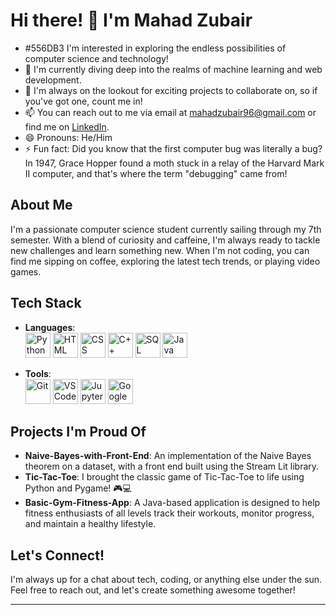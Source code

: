 # Hi there! 👋 I'm Mahad Zubair

- #556DB3 I'm interested in exploring the endless possibilities of computer science and technology!
- 🌱 I'm currently diving deep into the realms of machine learning and web development.
- 💞️ I'm always on the lookout for exciting projects to collaborate on, so if you've got one, count me in!
- 📫 You can reach out to me via email at mahadzubair96@gmail.com or find me on [LinkedIn](www.linkedin.com/in/mahad-zubair-a07709223).
- 😄 Pronouns: He/Him
- ⚡ Fun fact: Did you know that the first computer bug was literally a bug? In 1947, Grace Hopper found a moth stuck in a relay of the Harvard Mark II computer, and that's where the term "debugging" came from!

## About Me

I'm a passionate computer science student currently sailing through my 7th semester. With a blend of curiosity and caffeine, I'm always ready to tackle new challenges and learn something new. When I'm not coding, you can find me sipping on coffee, exploring the latest tech trends, or playing video games.

## Tech Stack

- **Languages**:  
  <img src="https://cdn.jsdelivr.net/gh/devicons/devicon@latest/icons/python/python-original.svg" alt="Python" width="40" height="40"/> 
  <img src="https://cdn.jsdelivr.net/gh/devicons/devicon@latest/icons/html5/html5-original.svg" alt="HTML" width="40" height="40"/> 
  <img src="https://cdn.jsdelivr.net/gh/devicons/devicon@latest/icons/css3/css3-original.svg" alt="CSS" width="40" height="40"/> 
  <img src="https://cdn.jsdelivr.net/gh/devicons/devicon@latest/icons/cplusplus/cplusplus-original.svg" alt="C++" width="40" height="40"/> 
  <img src="https://cdn.jsdelivr.net/gh/devicons/devicon@latest/icons/azuresqldatabase/azuresqldatabase-original.svg" alt="SQL" width="40" height="40"/> 
  <img src="https://cdn.jsdelivr.net/gh/devicons/devicon@latest/icons/java/java-original.svg" alt="Java" width="40" height="40"/> 

- **Tools**:  
  <img src="https://cdn.jsdelivr.net/gh/devicons/devicon@latest/icons/git/git-original-wordmark.svg" alt="Git" width="40" height="40"/> 
  <img src="https://cdn.jsdelivr.net/gh/devicons/devicon@latest/icons/vscode/vscode-original.svg" alt="VS Code" width="40" height="40"/> 
  <img src="https://cdn.jsdelivr.net/gh/devicons/devicon@latest/icons/jupyter/jupyter-original-wordmark.svg" alt="Jupyter" width="40" height="40"/> 
  <img src="https://img.icons8.com/?size=100&id=lOqoeP2Zy02f&format=png&color=000000" alt="Google Colab" width="40" height="40"/>

## Projects I'm Proud Of

- **Naive-Bayes-with-Front-End**: An implementation of the Naive Bayes theorem on a dataset, with a front end built using the Stream Lit library.
- **Tic-Tac-Toe**: I brought the classic game of Tic-Tac-Toe to life using Python and Pygame! 🎮💻 
- **Basic-Gym-Fitness-App**: A Java-based application is designed to help fitness enthusiasts of all levels track their workouts, monitor progress, and maintain a healthy lifestyle.

## Let's Connect!

I'm always up for a chat about tech, coding, or anything else under the sun. Feel free to reach out, and let's create something awesome together!

---

<!---
Mahad-Zubair/Mahad-Zubair is a ✨ special ✨ repository because its `README.md` (this file) appears on your GitHub profile.
You can click the Preview link to take a look at your changes.
--->
